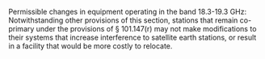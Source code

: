 Permissible changes in equipment operating in the band 18.3-19.3 GHz: Notwithstanding other provisions of this section, stations that remain co-primary under the provisions of § 101.147(r) may not make modifications to their systems that increase interference to satellite earth stations, or result in a facility that would be more costly to relocate.

